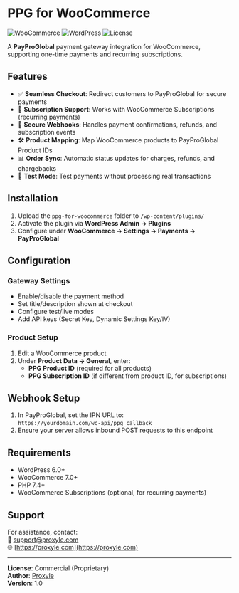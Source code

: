 # PPG for WooCommerce

![WooCommerce](https://img.shields.io/badge/WooCommerce-Compatible-blue?logo=woocommerce)
![WordPress](https://img.shields.io/badge/WordPress-6.0+-blue?logo=wordpress)
![License](https://img.shields.io/badge/License-Commercial-red)

A **PayProGlobal** payment gateway integration for WooCommerce, supporting one-time payments and recurring subscriptions.

## Features
- ✅ **Seamless Checkout**: Redirect customers to PayProGlobal for secure payments
- 🔄 **Subscription Support**: Works with WooCommerce Subscriptions (recurring payments)
- 🔐 **Secure Webhooks**: Handles payment confirmations, refunds, and subscription events
- 🛠 **Product Mapping**: Map WooCommerce products to PayProGlobal Product IDs
- 📊 **Order Sync**: Automatic status updates for charges, refunds, and chargebacks
- 🧪 **Test Mode**: Test payments without processing real transactions

## Installation
1. Upload the `ppg-for-woocommerce` folder to `/wp-content/plugins/`
2. Activate the plugin via **WordPress Admin → Plugins**
3. Configure under **WooCommerce → Settings → Payments → PayProGlobal**

## Configuration
### Gateway Settings
- Enable/disable the payment method
- Set title/description shown at checkout
- Configure test/live modes
- Add API keys (Secret Key, Dynamic Settings Key/IV)

### Product Setup
1. Edit a WooCommerce product
2. Under **Product Data → General**, enter:
   - **PPG Product ID** (required for all products)
   - **PPG Subscription ID** (if different from product ID, for subscriptions)

## Webhook Setup
1. In PayProGlobal, set the IPN URL to:  
   `https://yourdomain.com/wc-api/ppg_callback`
2. Ensure your server allows inbound POST requests to this endpoint

## Requirements
- WordPress 6.0+
- WooCommerce 7.0+
- PHP 7.4+
- WooCommerce Subscriptions (optional, for recurring payments)

## Support
For assistance, contact:  
📧 support@proxyle.com  
🌐 [https://proxyle.com](https://proxyle.com)

---

**License**: Commercial (Proprietary)  
**Author**: [Proxyle](https://proxyle.com)  
**Version**: 1.0
